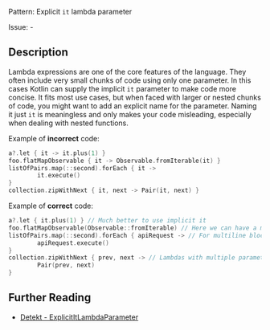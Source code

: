 Pattern: Explicit `it` lambda parameter

Issue: -

## Description

Lambda expressions are one of the core features of the language. They often include very small chunks of
code using only one parameter. In this cases Kotlin can supply the implicit `it` parameter
to make code more concise. It fits most use cases, but when faced with larger or nested chunks of code,
you might want to add an explicit name for the parameter. Naming it just `it` is meaningless and only
makes your code misleading, especially when dealing with nested functions.

Example of **incorrect** code:

```kotlin
a?.let { it -> it.plus(1) }
foo.flatMapObservable { it -> Observable.fromIterable(it) }
listOfPairs.map(::second).forEach { it ->
		it.execute()
}
collection.zipWithNext { it, next -> Pair(it, next) }
```

Example of **correct** code:

```kotlin
a?.let { it.plus(1) } // Much better to use implicit it
foo.flatMapObservable(Observable::fromIterable) // Here we can have a method reference
listOfPairs.map(::second).forEach { apiRequest -> // For multiline blocks it is usually better come up with a clear and more meaningful name
		apiRequest.execute()
}
collection.zipWithNext { prev, next -> // Lambdas with multiple parameter should be named clearly, using it for one of them can be confusing
		Pair(prev, next)
}
```

## Further Reading

* [Detekt - ExplicitItLambdaParameter](https://detekt.github.io/detekt/style.html#explicititlambdaparameter)